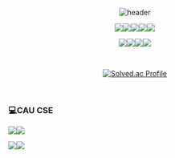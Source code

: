 <div align="center">

![header](https://capsule-render.vercel.app/api?type=Waving&color=00B4FF&text=𝅙&fontColor=90D2D8)
 

<img src="https://img.shields.io/badge/Python-3776AB?style=for-the-badge&logo=Python&logoColor=white"/><img src="https://img.shields.io/badge/TensorFlow-FF6F00?style=for-the-badge&logo=TensorFlow&logoColor=white"/><img src="https://img.shields.io/badge/OpenAI-412991?style=for-the-badge&logo=OpenAI&logoColor=white"/><img src="https://img.shields.io/badge/C-A8B9CC?style=for-the-badge&logo=c&logoColor=white"/><img src="https://img.shields.io/badge/java-007396?style=for-the-badge&logo=java&logoColor=white">

<img src="https://img.shields.io/badge/PyCharm-000000?style=for-the-badge&logo=PyCharm&logoColor=white"/><img src="https://img.shields.io/badge/CLion-000000?style=for-the-badge&logo=CLion&logoColor=white"/><img src="https://img.shields.io/badge/intellij-000000?style=for-the-badge&logo=intellijidea&logoColor=white"/><img src="https://img.shields.io/badge/vsc-007ACC?style=for-the-badge&logo=visualstudiocode&logoColor=white"/>

<br/>

[![Solved.ac Profile](http://mazassumnida.wtf/api/v2/generate_badge?boj=cktmdwns604)](https://solved.ac/cktmdwns604/)
  
</div>

<br/>

### 💻CAU CSE

<a href="instagram.com/chsngjun_" target="_blank"><img src="https://img.shields.io/badge/instagram-E4405F?style=for-the-badge&logo=instagram&logoColor=white"/></a><a href="https://velog.io/@cktmdwns604" target="_blank"><img src="https://img.shields.io/badge/velog-20C997?style=for-the-badge&logo=velog&logoColor=white"/></a>

<a href="https://www.youtube.com/channel/UCAZcoqt0gTqY4pVgEgVeReA" target="_blank"><img src="https://img.shields.io/badge/youtube-FF0000?style=for-the-badge&logo=youtube&logoColor=white"/></a><a href="https://open.spotify.com/user/31r7z4nnwyqmzaehhovj7mkpaite?si=fab01ea9439f4625" target="_blank"><img src="https://img.shields.io/badge/spotify-1DB954?style=for-the-badge&logo=spotify&logoColor=white"/></a>
